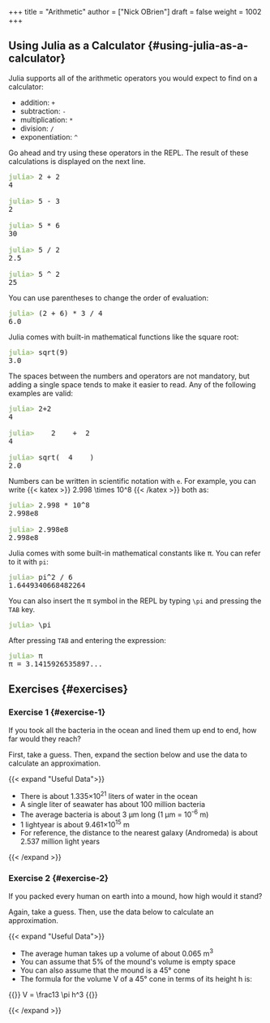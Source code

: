 +++
title = "Arithmetic"
author = ["Nick OBrien"]
draft = false
weight = 1002
+++

## Using Julia as a Calculator {#using-julia-as-a-calculator}

Julia supports all of the arithmetic operators you would expect to find on a calculator:

-   addition: `+`
-   subtraction: `-`
-   multiplication: `*`
-   division: `/`
-   exponentiation: `^`

Go ahead and try using these operators in the REPL. The result of these calculations is displayed on the next line.

<pre class="julia-repl"><font color="#98C379"><b>julia&gt; </b></font>2 + 2
4

<font color="#98C379"><b>julia&gt; </b></font>5 - 3
2

<font color="#98C379"><b>julia&gt; </b></font>5 * 6
30

<font color="#98C379"><b>julia&gt; </b></font>5 / 2
2.5

<font color="#98C379"><b>julia&gt; </b></font>5 ^ 2
25
</pre>

You can use parentheses to change the order of evaluation:

<pre class="julia-repl"><font color="#98C379"><b>julia&gt; </b></font>(2 + 6) * 3 / 4
6.0
</pre>

Julia comes with built-in mathematical functions like the square root:

<pre class="julia-repl"><font color="#98C379"><b>julia&gt; </b></font>sqrt(9)
3.0
</pre>

The spaces between the numbers and operators are not mandatory, but adding a single space tends to make it easier to read. Any of the following examples are valid:

<pre class="julia-repl"><font color="#98C379"><b>julia&gt; </b></font>2+2
4

<font color="#98C379"><b>julia&gt; </b></font>   2    +  2
4

<font color="#98C379"><b>julia&gt; </b></font>sqrt(  4    )
2.0
</pre>

Numbers can be written in scientific notation with `e`. For example, you can write {{< katex >}} 2.998 \times 10^8 {{< /katex >}} both as:

<pre class="julia-repl"><font color="#98C379"><b>julia&gt; </b></font>2.998 * 10^8
2.998e8

<font color="#98C379"><b>julia&gt; </b></font>2.998e8
2.998e8
</pre>

Julia comes with some built-in mathematical constants like &pi;. You can refer to it with `pi`:

<pre class="julia-repl"><font color="#98C379"><b>julia&gt; </b></font>pi^2 / 6
1.6449340668482264
</pre>

You can also insert the &pi; symbol in the REPL by typing `\pi` and pressing the `TAB` key.

<pre class="julia-repl"><font color="#98C379"><b>julia&gt; </b></font>\pi
</pre>

After pressing `TAB` and entering the expression:

<pre class="julia-repl"><font color="#98C379"><b>julia&gt; </b></font>π
π = 3.1415926535897...
</pre>


## Exercises {#exercises}


### Exercise 1 {#exercise-1}

If you took all the bacteria in the ocean and lined them up end to end, how far would they reach?

First, take a guess. Then, expand the section below and use the data to calculate an approximation.

{{< expand "Useful Data">}}

-   There is about 1.335×10<sup>21</sup> liters of water in the ocean
-   A single liter of seawater has about 100 million bacteria
-   The average bacteria is about 3 µm long (1 µm = 10<sup>-6</sup> m)
-   1 lightyear is about 9.461×10<sup>15</sup> m
-   For reference, the distance to the nearest galaxy (Andromeda) is about 2.537 million light years

{{< /expand >}}


### Exercise 2 {#exercise-2}

If you packed every human on earth into a mound, how high would it stand?

Again, take a guess. Then, use the data below to calculate an approximation.

{{< expand "Useful Data">}}

-   The average human takes up a volume of about 0.065 m<sup>3</sup>
-   You can assume that 5% of the mound's volume is empty space
-   You can also assume that the mound is a 45&deg; cone
-   The formula for the volume V of a 45&deg; cone in terms of its height h is:

{{<katex display>}}
V = \frac13 \pi h^3
{{</katex>}}

{{< /expand >}}
